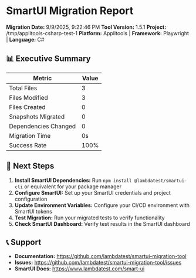 # SmartUI Migration Report

**Migration Date:** 9/9/2025, 9:22:46 PM
**Tool Version:** 1.5.1
**Project:** /tmp/applitools-csharp-test-1
**Platform:** Applitools | **Framework:** Playwright | **Language:** C#

## 📊 Executive Summary

| Metric | Value |
|--------|-------|
| Total Files | 3 |
| Files Modified | 3 |
| Files Created | 0 |
| Snapshots Migrated | 0 |
| Dependencies Changed | 0 |
| Migration Time | 0s |
| Success Rate | 100% |

## 🚀 Next Steps

1. **Install SmartUI Dependencies:** Run `npm install @lambdatest/smartui-cli` or equivalent for your package manager
2. **Configure SmartUI:** Set up your SmartUI credentials and project configuration
3. **Update Environment Variables:** Configure your CI/CD environment with SmartUI tokens
4. **Test Migration:** Run your migrated tests to verify functionality
5. **Check SmartUI Dashboard:** Verify test results in the SmartUI dashboard

## 📞 Support

- **Documentation:** https://github.com/lambdatest/smartui-migration-tool
- **Issues:** https://github.com/lambdatest/smartui-migration-tool/issues
- **SmartUI Docs:** https://www.lambdatest.com/smart-ui

